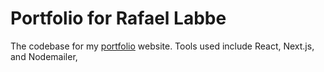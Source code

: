 # Portfolio for Rafael Labbe
The codebase for my [portfolio](https://www.ralabbe.com/) website. Tools used include React, Next.js, and Nodemailer, 